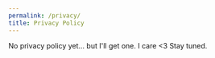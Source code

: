 ```yaml
---
permalink: /privacy/
title: Privacy Policy
---
```


No privacy policy yet... but I'll get one. I care <3 Stay tuned.
